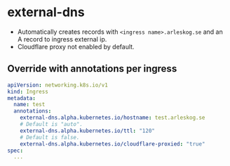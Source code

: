 # external-dns

* Automatically creates records with `<ingress name>.arleskog.se` and an A record to ingress external ip.
* Cloudflare proxy not enabled by default.

## Override with annotations per ingress

```yaml
apiVersion: networking.k8s.io/v1
kind: Ingress
metadata:
  name: test
  annotations:
    external-dns.alpha.kubernetes.io/hostname: test.arleskog.se
    # Default is "auto".
    external-dns.alpha.kubernetes.io/ttl: "120"
    # Default is false.
    external-dns.alpha.kubernetes.io/cloudflare-proxied: "true"
spec:
  ...
```
